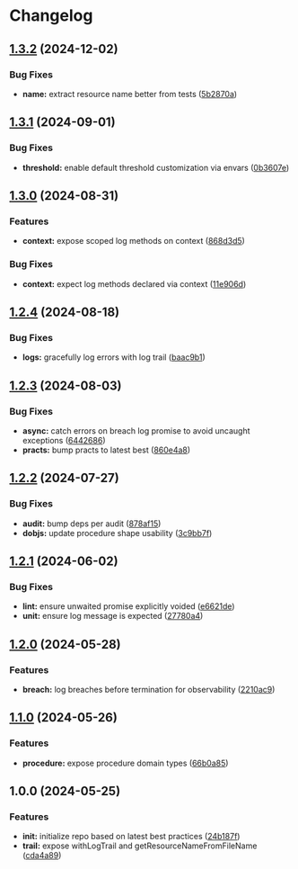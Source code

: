 # Changelog

## [1.3.2](https://github.com/ehmpathy/visualogic/compare/v1.3.1...v1.3.2) (2024-12-02)


### Bug Fixes

* **name:** extract resource name better from tests ([5b2870a](https://github.com/ehmpathy/visualogic/commit/5b2870a3aed8ea46fdbba2e206f9fe6ce1251867))

## [1.3.1](https://github.com/ehmpathy/visualogic/compare/v1.3.0...v1.3.1) (2024-09-01)


### Bug Fixes

* **threshold:** enable default threshold customization via envars ([0b3607e](https://github.com/ehmpathy/visualogic/commit/0b3607e1f99380595362c27a207057be82e9e3b5))

## [1.3.0](https://github.com/ehmpathy/visualogic/compare/v1.2.4...v1.3.0) (2024-08-31)


### Features

* **context:** expose scoped log methods on context ([868d3d5](https://github.com/ehmpathy/visualogic/commit/868d3d5ee2d6316074bd20c658385b4a600a5942))


### Bug Fixes

* **context:** expect log methods declared via context ([11e906d](https://github.com/ehmpathy/visualogic/commit/11e906dbe814517b7447965717dab1322f00cb3b))

## [1.2.4](https://github.com/ehmpathy/visualogic/compare/v1.2.3...v1.2.4) (2024-08-18)


### Bug Fixes

* **logs:** gracefully log errors with log trail ([baac9b1](https://github.com/ehmpathy/visualogic/commit/baac9b17dc725df4a0d7bc6655c1ea0d3ce12d1d))

## [1.2.3](https://github.com/ehmpathy/visualogic/compare/v1.2.2...v1.2.3) (2024-08-03)


### Bug Fixes

* **async:** catch errors on breach log promise to avoid uncaught exceptions ([6442686](https://github.com/ehmpathy/visualogic/commit/6442686b71aa46cc98fa4273ea7ed757134158c0))
* **practs:** bump practs to latest best ([860e4a8](https://github.com/ehmpathy/visualogic/commit/860e4a8df8bf6bea97ade2bede9312c0cbe236c1))

## [1.2.2](https://github.com/ehmpathy/visualogic/compare/v1.2.1...v1.2.2) (2024-07-27)


### Bug Fixes

* **audit:** bump deps per audit ([878af15](https://github.com/ehmpathy/visualogic/commit/878af154e30b449a9ebfcdbe3f5a74441e43e153))
* **dobjs:** update procedure shape usability ([3c9bb7f](https://github.com/ehmpathy/visualogic/commit/3c9bb7f4d8246ee1acf2075d3cfcfbba07cf00a0))

## [1.2.1](https://github.com/ehmpathy/visualogic/compare/v1.2.0...v1.2.1) (2024-06-02)


### Bug Fixes

* **lint:** ensure unwaited promise explicitly voided ([e6621de](https://github.com/ehmpathy/visualogic/commit/e6621de0ff071b76e2128b6d66b23b65027342d9))
* **unit:** ensure log message is expected ([27780a4](https://github.com/ehmpathy/visualogic/commit/27780a47a5f46e42a68d1bb4fb656cf5ed2478b9))

## [1.2.0](https://github.com/ehmpathy/visualogic/compare/v1.1.0...v1.2.0) (2024-05-28)


### Features

* **breach:** log breaches before termination for observability ([2210ac9](https://github.com/ehmpathy/visualogic/commit/2210ac93c86f45b5f8a3cecf1530b3e3f6c99978))

## [1.1.0](https://github.com/ehmpathy/visualogic/compare/v1.0.0...v1.1.0) (2024-05-26)


### Features

* **procedure:** expose procedure domain types ([66b0a85](https://github.com/ehmpathy/visualogic/commit/66b0a8521e4e38246b90c8b99994f16de2fc4da2))

## 1.0.0 (2024-05-25)


### Features

* **init:** initialize repo based on latest best practices ([24b187f](https://github.com/ehmpathy/visualogic/commit/24b187f9e0855feec263ac3d267e286788007e5e))
* **trail:** expose withLogTrail and getResourceNameFromFileName ([cda4a89](https://github.com/ehmpathy/visualogic/commit/cda4a89c1c93eaf03f5b4fcd1f3eeac74afb7c12))
